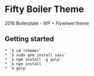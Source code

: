# Fifty Boiler Theme

2016 Boilerplate - WP + Flywheel theme

## Getting started
	
	* `$ cd <theme>`
	* `$ sudo gem install sass`
	* `$ npm install -g gulp`
	* `$ npm install`
	* `$ gulp`
